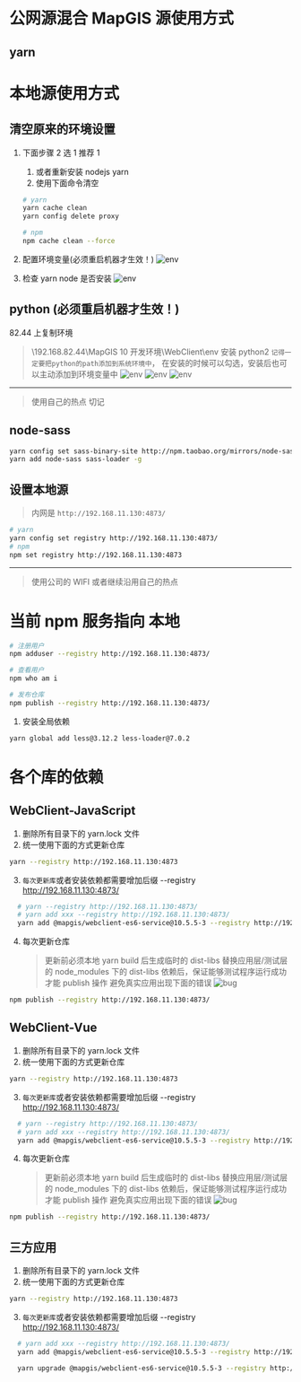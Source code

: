 # 公网源混合 MapGIS 源使用方式

## yarn

# 本地源使用方式

## 清空原来的环境设置

1. 下面步骤 2 选 1 推荐 1

   1. 或者重新安装 nodejs yarn
   2. 使用下面命令清空

   ```sh
   # yarn
   yarn cache clean
   yarn config delete proxy

   # npm
   npm cache clean --force
   ```

2. 配置环境变量(必须重启机器才生效！)
   ![env](./yarn/env_path.png)

3. 检查 yarn node 是否安装
   ![env](./yarn/install.png)

## python (必须重启机器才生效！)

82.44 上复制环境

> \\192.168.82.44\MapGIS 10 开发环境\WebClient\env
> 安装 python2
> `记得一定要把python的path添加到系统环境中`， 在安装的时候可以勾选，安装后也可以主动添加到环境变量中
> ![env](./yarn/python.png)
> ![env](./yarn/python_install.png)
> ![env](./yarn/node_env.png)

---

> 使用自己的热点 切记

## node-sass

```sh
yarn config set sass-binary-site http://npm.taobao.org/mirrors/node-sass
yarn add node-sass sass-loader -g
```

## 设置本地源

> 内网是 `http://192.168.11.130:4873/`

```sh
# yarn
yarn config set registry http://192.168.11.130:4873/
# npm
npm set registry http://192.168.11.130:4873
```

---

> 使用公司的 WIFI 或者继续沿用自己的热点

# 当前 npm 服务指向 本地

```sh
# 注册用户
npm adduser --registry http://192.168.11.130:4873/

# 查看用户
npm who am i

# 发布仓库
npm publish --registry http://192.168.11.130:4873/
```

<!-- ::: tip 发布前提示
由于版本号只支持 x.x.x 三位显示，因此需要将之间的版本10.5.5-1 统一修改成10.5.6 或者 10.5.7依次追加序号
::: -->

1. 安装全局依赖

```sh
yarn global add less@3.12.2 less-loader@7.0.2
```

# 各个库的依赖

## WebClient-JavaScript

1. 删除所有目录下的 yarn.lock 文件
2. 统一使用下面的方式更新仓库

```sh
yarn --registry http://192.168.11.130:4873
```

3. `每次更新库`或者安装依赖都需要增加后缀 --registry http://192.168.11.130:4873/

```sh
  # yarn --registry http://192.168.11.130:4873/
  # yarn add xxx --registry http://192.168.11.130:4873/
  yarn add @mapgis/webclient-es6-service@10.5.5-3 --registry http://192.168.11.130:4873/
```

4. 每次更新仓库
   > 更新前必须本地 yarn build 后生成临时的 dist-libs 替换应用层/测试层的 node_modules 下的 dist-libs 依赖后，保证能够测试程序运行成功才能 publish 操作
   > 避免真实应用出现下面的错误
   > ![bug](./yarn/bug.png)

```sh
npm publish --registry http://192.168.11.130:4873/
```

## WebClient-Vue

1. 删除所有目录下的 yarn.lock 文件
2. 统一使用下面的方式更新仓库

```sh
yarn --registry http://192.168.11.130:4873
```

3. `每次更新库`或者安装依赖都需要增加后缀 --registry http://192.168.11.130:4873/

```sh
  # yarn --registry http://192.168.11.130:4873/
  # yarn add xxx --registry http://192.168.11.130:4873/
  yarn add @mapgis/webclient-es6-service@10.5.5-3 --registry http://192.168.11.130:4873/
```

4. 每次更新仓库
   > 更新前必须本地 yarn build 后生成临时的 dist-libs 替换应用层/测试层的 node_modules 下的 dist-libs 依赖后，保证能够测试程序运行成功才能 publish 操作
   > 避免真实应用出现下面的错误
   > ![bug](./yarn/bug.png)

```sh
npm publish --registry http://192.168.11.130:4873/
```

## 三方应用

1. 删除所有目录下的 yarn.lock 文件
2. 统一使用下面的方式更新仓库

```sh
yarn --registry http://192.168.11.130:4873
```

3. `每次更新库`或者安装依赖都需要增加后缀 --registry http://192.168.11.130:4873/

```sh
  # yarn add xxx --registry http://192.168.11.130:4873/
  yarn add @mapgis/webclient-es6-service@10.5.5-3 --registry http://192.168.11.130:4873/

  yarn upgrade @mapgis/webclient-es6-service@10.5.5-3 --registry http://192.168.11.130:4873/
```
